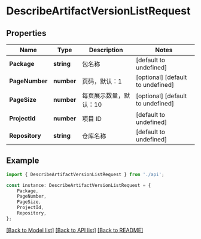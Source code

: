 # DescribeArtifactVersionListRequest


## Properties

Name | Type | Description | Notes
------------ | ------------- | ------------- | -------------
**Package** | **string** | 包名称 | [default to undefined]
**PageNumber** | **number** | 页码，默认：1 | [optional] [default to undefined]
**PageSize** | **number** | 每页展示数量，默认：10 | [optional] [default to undefined]
**ProjectId** | **number** | 项目 ID | [default to undefined]
**Repository** | **string** | 仓库名称 | [default to undefined]

## Example

```typescript
import { DescribeArtifactVersionListRequest } from './api';

const instance: DescribeArtifactVersionListRequest = {
    Package,
    PageNumber,
    PageSize,
    ProjectId,
    Repository,
};
```

[[Back to Model list]](../README.md#documentation-for-models) [[Back to API list]](../README.md#documentation-for-api-endpoints) [[Back to README]](../README.md)
